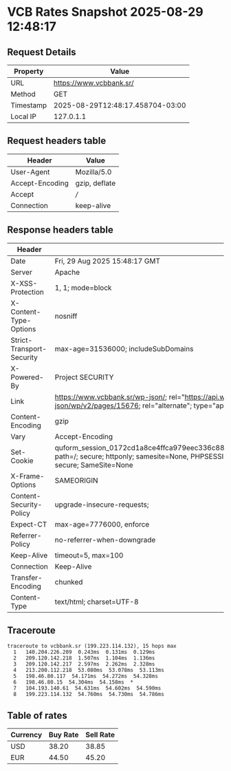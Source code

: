 # VCB Rates Snapshot 2025-08-29 12:48:17
## Request Details

| Property | Value |
|----------|-------|
| URL | https://www.vcbbank.sr/ |
| Method | GET |
| Timestamp | 2025-08-29T12:48:17.458704-03:00 |
| Local IP | 127.0.1.1 |
    
## Request headers table

| Header | Value |
|--------|-------|
| User-Agent | Mozilla/5.0 |
| Accept-Encoding | gzip, deflate |
| Accept | */* |
| Connection | keep-alive |

    
## Response headers table
| Header | Value |
|--------|-------|
| Date | Fri, 29 Aug 2025 15:48:17 GMT |
| Server | Apache |
| X-XSS-Protection | 1, 1; mode=block |
| X-Content-Type-Options | nosniff |
| Strict-Transport-Security | max-age=31536000; includeSubDomains |
| X-Powered-By | Project SECURITY |
| Link | <https://www.vcbbank.sr/wp-json/>; rel="https://api.w.org/", <https://www.vcbbank.sr/wp-json/wp/v2/pages/15676>; rel="alternate"; type="application/json", <https://www.vcbbank.sr/>; rel=shortlink |
| Content-Encoding | gzip |
| Vary | Accept-Encoding |
| Set-Cookie | quform_session_0172cd1a8ce4ffca979eec336c8836d5=iyTVVhVTv9gecVAVrso7YT6PNNgAnBf6pkFbyGpA; path=/; secure; httponly; samesite=None, PHPSESSID=ea9e0de7b20c6d77e122b6a45f6416ba; path=/; secure; SameSite=None |
| X-Frame-Options | SAMEORIGIN |
| Content-Security-Policy | upgrade-insecure-requests; |
| Expect-CT | max-age=7776000, enforce |
| Referrer-Policy | no-referrer-when-downgrade |
| Keep-Alive | timeout=5, max=100 |
| Connection | Keep-Alive |
| Transfer-Encoding | chunked |
| Content-Type | text/html; charset=UTF-8 |

## Traceroute 

```
traceroute to vcbbank.sr (199.223.114.132), 15 hops max
  1   140.204.226.209  0.243ms  0.131ms  0.129ms 
  2   209.120.142.218  1.507ms  1.104ms  1.136ms 
  3   209.120.142.217  2.597ms  2.262ms  2.328ms 
  4   213.200.112.218  53.080ms  53.078ms  53.113ms 
  5   198.46.80.117  54.171ms  54.272ms  54.328ms 
  6   198.46.80.15  54.304ms  54.158ms  * 
  7   104.193.140.61  54.631ms  54.602ms  54.590ms 
  8   199.223.114.132  54.760ms  54.730ms  54.786ms 

```


## Table of rates

| Currency | Buy Rate | Sell Rate |
|----------|----------|-----------|
| USD | 38.20 | 38.85 |
| EUR | 44.50 | 45.20 |
